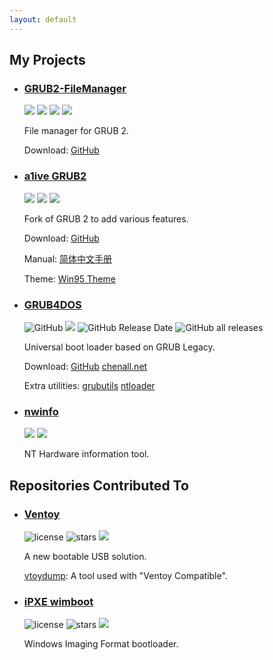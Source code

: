 ```yaml
---
layout: default
---
```


## My Projects

- ### [GRUB2-FileManager](https://github.com/a1ive/grub2-filemanager)

  ![](https://img.shields.io/github/license/a1ive/grub2-filemanager) ![](https://img.shields.io/github/stars/a1ive/grub2-filemanager) ![](https://badges.crowdin.net/grub2-filemanager/localized.svg) ![](https://img.shields.io/github/downloads/a1ive/grub2-filemanager/total)

  File manager for GRUB 2.

  Download: [GitHub](https://github.com/a1ive/grub2-filemanager/releases) 

- ### [a1ive GRUB2](https://github.com/a1ive/grub)

  ![](https://img.shields.io/github/license/a1ive/grub) ![](https://img.shields.io/github/stars/a1ive/grub) ![](https://img.shields.io/github/downloads/a1ive/grub/total)

  Fork of GRUB 2 to add various features. 

  Download: [GitHub](https://github.com/a1ive/grub/releases/tag/latest) 

  Manual: [简体中文手册](./grub2_zh.html) 

  Theme: [Win95 Theme](https://github.com/a1ive/grub-theme-win95)

- ### [GRUB4DOS](https://github.com/chenall/grub4dos)

  ![GitHub](https://img.shields.io/github/license/chenall/grub4dos) ![](https://img.shields.io/github/stars/chenall/grub4dos) ![GitHub Release Date](https://img.shields.io/github/release-date/chenall/grub4dos) ![GitHub all releases](https://img.shields.io/github/downloads/chenall/grub4dos/total)

  Universal boot loader based on GRUB Legacy.

  Download: [GitHub](https://github.com/chenall/grub4dos/releases) [chenall.net](http://grub4dos.chenall.net/)

  Extra utilities: [grubutils](https://github.com/chenall/grubutils) [ntloader](https://github.com/grub4dos/ntloader)

- ### [nwinfo](https://github.com/a1ive/nwinfo)

  ![](https://img.shields.io/github/license/a1ive/nwinfo) ![](https://img.shields.io/github/downloads/a1ive/nwinfo/total.svg)

  NT Hardware information tool.

## Repositories Contributed To

- ### [Ventoy](https://github.com/ventoy/Ventoy)

  ![license](https://img.shields.io/github/license/ventoy/Ventoy) ![stars](https://img.shields.io/github/stars/ventoy/Ventoy) ![](https://img.shields.io/github/downloads/ventoy/Ventoy/total.svg)

  A new bootable USB solution.

  [vtoydump](https://github.com/ventoy/vtoydump): A tool used with "Ventoy Compatible".

- ### [iPXE wimboot](https://github.com/ipxe/wimboot)

  ![license](https://img.shields.io/github/license/ipxe/wimboot) ![stars](https://img.shields.io/github/stars/ipxe/wimboot) ![](https://img.shields.io/github/downloads/ipxe/wimboot/total.svg)

  Windows Imaging Format bootloader.